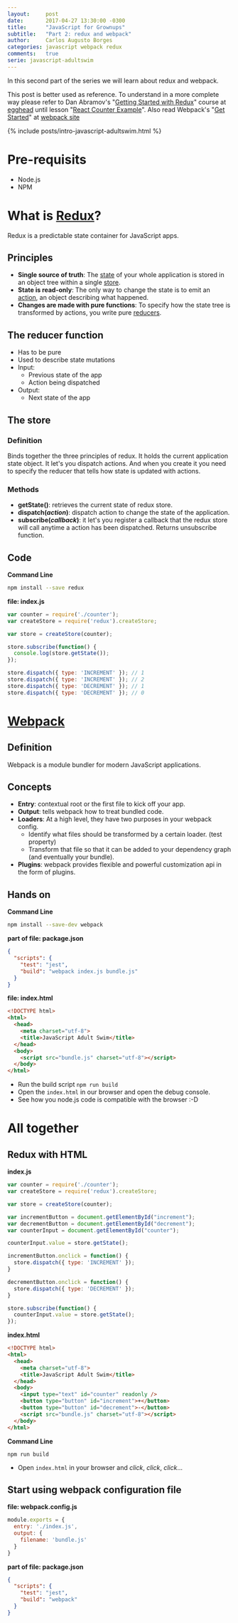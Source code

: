 ```yaml
---
layout:     post
date:       2017-04-27 13:30:00 -0300
title:      "JavaScript for Grownups"
subtitle:   "Part 2: redux and webpack"
author:     Carlos Augusto Borges
categories: javascript webpack redux
comments:   true
serie: javascript-adultswim
---
```


In this second part of the series we will learn about redux and webpack. 

This post is better used as reference. To understand in a more complete way please refer to Dan Abramov's "[Getting Started with Redux](https://egghead.io/courses/getting-started-with-redux)"
course at [egghead][egghead] until lesson "[React Counter Example](https://egghead.io/lessons/javascript-redux-react-counter-example)". Also read Webpack's "[Get Started](https://webpack.js.org/guides/get-started/)" at [webpack site][webpack]

{% include posts/intro-javascript-adultswim.html %}

# Pre-requisits

* Node.js
* NPM

# What is [Redux][redux]?

Redux is a predictable state container for JavaScript apps.

## Principles

* **Single source of truth**: The [state][state] of your whole application is stored in an object tree within a single [store][state].
* **State is read-only**: The only way to change the state is to emit an [action][action], an object describing what happened.
* **Changes are made with pure functions**: To specify how the state tree is transformed by actions, you write pure [reducers][reducer].


## The reducer function

* Has to be pure
* Used to describe state mutations
* Input:
  * Previous state of the app
  * Action being dispatched
* Output:
  * Next state of the app

## The store

### Definition

Binds together the three principles of redux. It holds the current application state object. It let's you dispatch actions. And when you create it you need to specify the reducer that tells how state is updated with actions.

### Methods

* **getState()**: retrieves the current state of redux store.
* **dispatch(*action*)**: dispatch action to change the state of the application.
* **subscribe(*callback*)**: it let's you register a callback that the redux store will call anytime a action has been dispatched. Returns unsubscribe function.

## Code

**Command Line**
```bash
npm install --save redux
```

**file: index.js**
```javascript
var counter = require('./counter');
var createStore = require('redux').createStore;

var store = createStore(counter);

store.subscribe(function() {
  console.log(store.getState());
});

store.dispatch({ type: 'INCREMENT' }); // 1
store.dispatch({ type: 'INCREMENT' }); // 2
store.dispatch({ type: 'DECREMENT' }); // 1
store.dispatch({ type: 'DECREMENT' }); // 0
```

# [Webpack][webpack]

## Definition

Webpack is a module bundler for modern JavaScript applications.

## Concepts

* **Entry**: contextual root or the first file to kick off your app.
* **Output**: tells webpack how to treat bundled code.
* **Loaders**: At a high level, they have two purposes in your webpack config.
  * Identify what files should be transformed by a certain loader. (test property)
  * Transform that file so that it can be added to your dependency graph (and eventually your bundle).
* **Plugins**: webpack provides flexible and powerful customization api in the form of plugins.

## Hands on

**Command Line**
```bash
npm install --save-dev webpack
```

**part of file: package.json**
```json
{
  "scripts": {
    "test": "jest",
    "build": "webpack index.js bundle.js"
  }
}
```

**file: index.html**
```html
<!DOCTYPE html>
<html>
  <head>
    <meta charset="utf-8">
    <title>JavaScript Adult Swim</title>
  </head>
  <body>
    <script src="bundle.js" charset="utf-8"></script>
  </body>
</html>
```

* Run the build script `npm run build`
* Open the `index.html` in our browser and open the debug console.
* See how you node.js code is compatible with the browser :-D

# All together

## Redux with HTML

**index.js**
```javascript
var counter = require('./counter');
var createStore = require('redux').createStore;

var store = createStore(counter);

var incrementButton = document.getElementById("increment");
var decrementButton = document.getElementById("decrement");
var counterInput = document.getElementById("counter");

counterInput.value = store.getState();

incrementButton.onclick = function() {
  store.dispatch({ type: 'INCREMENT' });
}

decrementButton.onclick = function() {
  store.dispatch({ type: 'DECREMENT' });
}

store.subscribe(function() {
  counterInput.value = store.getState();
});
```

**index.html**
```html
<!DOCTYPE html>
<html>
  <head>
    <meta charset="utf-8">
    <title>JavaScript Adult Swim</title>
  </head>
  <body>
    <input type="text" id="counter" readonly />
    <button type="button" id="increment">+</button>
    <button type="button" id="decrement">-</button>
    <script src="bundle.js" charset="utf-8"></script>
  </body>
</html>
```

**Command Line**
```
npm run build
```

* Open `index.html` in your browser and *click*, *click*, *click*...

## Start using webpack configuration file

**file: webpack.config.js**
```javascript
module.exports = {
  entry: './index.js',
  output: {
    filename: 'bundle.js'
  }
}
```

**part of file: package.json**
```json
{
  "scripts": {
    "test": "jest",
    "build": "webpack"
  }
}
```

[redux]: http://redux.js.org/
[state]: http://redux.js.org/docs/Glossary.html#state
[store]: http://redux.js.org/docs/Glossary.html#store
[action]: http://redux.js.org/docs/Glossary.html#action
[reducer]: http://redux.js.org/docs/Glossary.html#reducer
[egghead]: https://egghead.io/
[webpack]: https://webpack.js.org/
